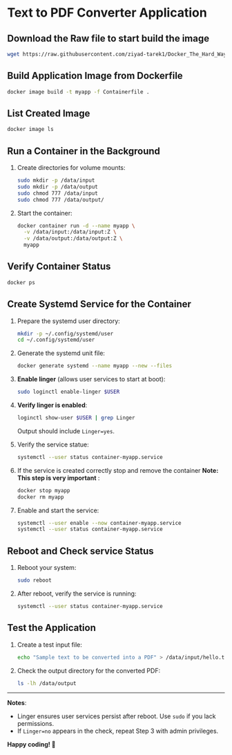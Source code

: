# Text to PDF Converter Application

## Download the Raw file to start build the image

```bash
wget https://raw.githubusercontent.com/ziyad-tarek1/Docker_The_Hard_Way/refs/heads/main/Text-To-PDF/Containerfile
```

## Build Application Image from Dockerfile

```bash
docker image build -t myapp -f Containerfile .
```

## List Created Image

```bash
docker image ls
```

## Run a Container in the Background

1. Create directories for volume mounts:
   ```bash
   sudo mkdir -p /data/input
   sudo mkdir -p /data/output
   sudo chmod 777 /data/input
   sudo chmod 777 /data/output/
   ```


2. Start the container:
   ```bash
   docker container run -d --name myapp \
     -v /data/input:/data/input:Z \
     -v /data/output:/data/output:Z \
     myapp
   ```

## Verify Container Status

```bash
docker ps
```

## Create Systemd Service for the Container

1. Prepare the systemd user directory:
   ```bash
   mkdir -p ~/.config/systemd/user
   cd ~/.config/systemd/user
   ```

2. Generate the systemd unit file:
   ```bash
   docker generate systemd --name myapp --new --files
   ```

3. **Enable linger** (allows user services to start at boot):
   ```bash
   sudo loginctl enable-linger $USER  
   ```

4. **Verify linger is enabled**:
   ```bash
   loginctl show-user $USER | grep Linger
   ```
   Output should include `Linger=yes`.

5. Verify the service statue:
   ```bash
   systemctl --user status container-myapp.service
   ```
6. If the service is created correctly stop and remove the container **Note: This step is very important**  :
   ```bash
   docker stop myapp
   docker rm myapp
   ```
     
7. Enable and start the service:
   ```bash
   systemctl --user enable --now container-myapp.service
   systemctl --user status container-myapp.service
   ```
## Reboot and Check service Status

1. Reboot your system:
   ```bash
   sudo reboot
   ```

2. After reboot, verify the service is running:
   ```bash
   systemctl --user status container-myapp.service
   ```

## Test the Application

1. Create a test input file:
   ```bash
   echo "Sample text to be converted into a PDF" > /data/input/hello.txt
   ```

2. Check the output directory for the converted PDF:
   ```bash
   ls -lh /data/output
   ```

---

**Notes**:  
- Linger ensures user services persist after reboot. Use `sudo` if you lack permissions.  
- If `Linger=no` appears in the check, repeat Step 3 with admin privileges.  

**Happy coding! 🚀**
